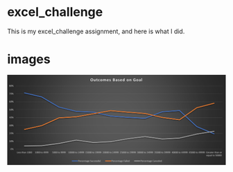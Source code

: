 # excel_challenge

This is my excel_challenge assignment, and here is what I did.

# images


![Outcome graph](https://github.com/mmarange/excel_challenge/blob/master/Case_1/Outcomes%20Based%20on%20Goal.png?raw=true)

